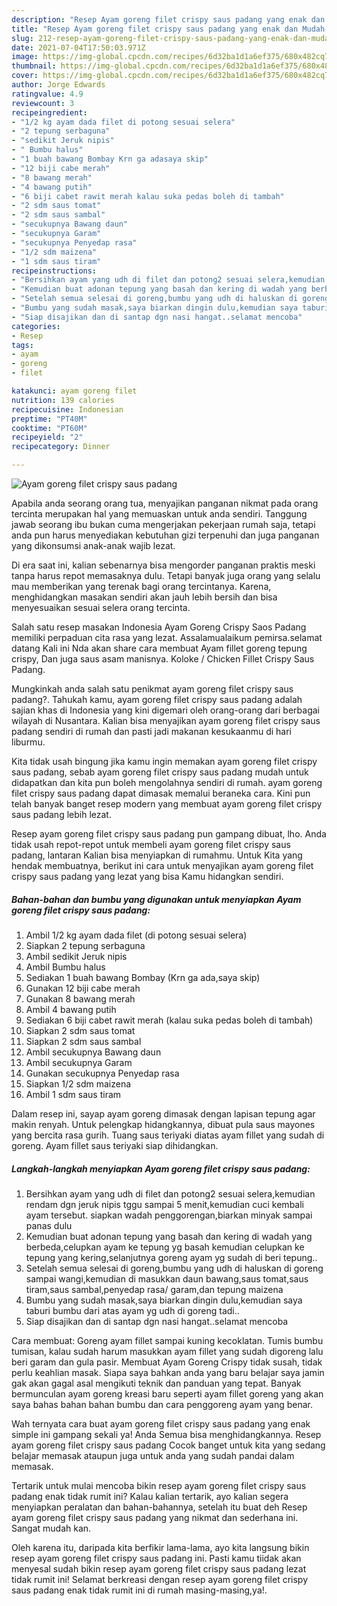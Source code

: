 ```yaml
---
description: "Resep Ayam goreng filet crispy saus padang yang enak dan Mudah Dibuat"
title: "Resep Ayam goreng filet crispy saus padang yang enak dan Mudah Dibuat"
slug: 212-resep-ayam-goreng-filet-crispy-saus-padang-yang-enak-dan-mudah-dibuat
date: 2021-07-04T17:50:03.971Z
image: https://img-global.cpcdn.com/recipes/6d32ba1d1a6ef375/680x482cq70/ayam-goreng-filet-crispy-saus-padang-foto-resep-utama.jpg
thumbnail: https://img-global.cpcdn.com/recipes/6d32ba1d1a6ef375/680x482cq70/ayam-goreng-filet-crispy-saus-padang-foto-resep-utama.jpg
cover: https://img-global.cpcdn.com/recipes/6d32ba1d1a6ef375/680x482cq70/ayam-goreng-filet-crispy-saus-padang-foto-resep-utama.jpg
author: Jorge Edwards
ratingvalue: 4.9
reviewcount: 3
recipeingredient:
- "1/2 kg ayam dada filet di potong sesuai selera"
- "2 tepung serbaguna"
- "sedikit Jeruk nipis"
- " Bumbu halus"
- "1 buah bawang Bombay Krn ga adasaya skip"
- "12 biji cabe merah"
- "8 bawang merah"
- "4 bawang putih"
- "6 biji cabet rawit merah kalau suka pedas boleh di tambah"
- "2 sdm saus tomat"
- "2 sdm saus sambal"
- "secukupnya Bawang daun"
- "secukupnya Garam"
- "secukupnya Penyedap rasa"
- "1/2 sdm maizena"
- "1 sdm saus tiram"
recipeinstructions:
- "Bersihkan ayam yang udh di filet dan potong2 sesuai selera,kemudian rendam dgn jeruk nipis tggu sampai 5 menit,kemudian cuci kembali ayam tersebut. siapkan wadah penggorengan,biarkan minyak sampai panas dulu"
- "Kemudian buat adonan tepung yang basah dan kering di wadah yang berbeda,celupkan ayam ke tepung yg basah kemudian celupkan ke tepung yang kering,selanjutnya goreng ayam yg sudah di beri tepung.."
- "Setelah semua selesai di goreng,bumbu yang udh di haluskan di goreng sampai wangi,kemudian di masukkan daun bawang,saus tomat,saus tiram,saus sambal,penyedap rasa/ garam,dan tepung maizena"
- "Bumbu yang sudah masak,saya biarkan dingin dulu,kemudian saya taburi bumbu dari atas ayam yg udh di goreng tadi.."
- "Siap disajikan dan di santap dgn nasi hangat..selamat mencoba"
categories:
- Resep
tags:
- ayam
- goreng
- filet

katakunci: ayam goreng filet 
nutrition: 139 calories
recipecuisine: Indonesian
preptime: "PT40M"
cooktime: "PT60M"
recipeyield: "2"
recipecategory: Dinner

---
```



![Ayam goreng filet crispy saus padang](https://img-global.cpcdn.com/recipes/6d32ba1d1a6ef375/680x482cq70/ayam-goreng-filet-crispy-saus-padang-foto-resep-utama.jpg)

Apabila anda seorang orang tua, menyajikan panganan nikmat pada orang tercinta merupakan hal yang memuaskan untuk anda sendiri. Tanggung jawab seorang ibu bukan cuma mengerjakan pekerjaan rumah saja, tetapi anda pun harus menyediakan kebutuhan gizi terpenuhi dan juga panganan yang dikonsumsi anak-anak wajib lezat.

Di era  saat ini, kalian sebenarnya bisa mengorder panganan praktis meski tanpa harus repot memasaknya dulu. Tetapi banyak juga orang yang selalu mau memberikan yang terenak bagi orang tercintanya. Karena, menghidangkan masakan sendiri akan jauh lebih bersih dan bisa menyesuaikan sesuai selera orang tercinta. 

Salah satu resep masakan Indonesia Ayam Goreng Crispy Saos Padang memiliki perpaduan cita rasa yang lezat. Assalamualaikum pemirsa.selamat datang Kali ini Nda akan share cara membuat Ayam fillet goreng tepung crispy, Dan juga saus asam manisnya. Koloke / Chicken Fillet Crispy Saus Padang.

Mungkinkah anda salah satu penikmat ayam goreng filet crispy saus padang?. Tahukah kamu, ayam goreng filet crispy saus padang adalah sajian khas di Indonesia yang kini digemari oleh orang-orang dari berbagai wilayah di Nusantara. Kalian bisa menyajikan ayam goreng filet crispy saus padang sendiri di rumah dan pasti jadi makanan kesukaanmu di hari liburmu.

Kita tidak usah bingung jika kamu ingin memakan ayam goreng filet crispy saus padang, sebab ayam goreng filet crispy saus padang mudah untuk didapatkan dan kita pun boleh mengolahnya sendiri di rumah. ayam goreng filet crispy saus padang dapat dimasak memalui beraneka cara. Kini pun telah banyak banget resep modern yang membuat ayam goreng filet crispy saus padang lebih lezat.

Resep ayam goreng filet crispy saus padang pun gampang dibuat, lho. Anda tidak usah repot-repot untuk membeli ayam goreng filet crispy saus padang, lantaran Kalian bisa menyiapkan di rumahmu. Untuk Kita yang hendak membuatnya, berikut ini cara untuk menyajikan ayam goreng filet crispy saus padang yang lezat yang bisa Kamu hidangkan sendiri.

<!--inarticleads1-->

##### Bahan-bahan dan bumbu yang digunakan untuk menyiapkan Ayam goreng filet crispy saus padang:

1. Ambil 1/2 kg ayam dada filet (di potong sesuai selera)
1. Siapkan 2 tepung serbaguna
1. Ambil sedikit Jeruk nipis
1. Ambil  Bumbu halus
1. Sediakan 1 buah bawang Bombay (Krn ga ada,saya skip)
1. Gunakan 12 biji cabe merah
1. Gunakan 8 bawang merah
1. Ambil 4 bawang putih
1. Sediakan 6 biji cabet rawit merah (kalau suka pedas boleh di tambah)
1. Siapkan 2 sdm saus tomat
1. Siapkan 2 sdm saus sambal
1. Ambil secukupnya Bawang daun
1. Ambil secukupnya Garam
1. Gunakan secukupnya Penyedap rasa
1. Siapkan 1/2 sdm maizena
1. Ambil 1 sdm saus tiram


Dalam resep ini, sayap ayam goreng dimasak dengan lapisan tepung agar makin renyah. Untuk pelengkap hidangkannya, dibuat pula saus mayones yang bercita rasa gurih. Tuang saus teriyaki diatas ayam fillet yang sudah di goreng. Ayam fillet saus teriyaki siap dihidangkan. 

<!--inarticleads2-->

##### Langkah-langkah menyiapkan Ayam goreng filet crispy saus padang:

1. Bersihkan ayam yang udh di filet dan potong2 sesuai selera,kemudian rendam dgn jeruk nipis tggu sampai 5 menit,kemudian cuci kembali ayam tersebut. siapkan wadah penggorengan,biarkan minyak sampai panas dulu
1. Kemudian buat adonan tepung yang basah dan kering di wadah yang berbeda,celupkan ayam ke tepung yg basah kemudian celupkan ke tepung yang kering,selanjutnya goreng ayam yg sudah di beri tepung..
1. Setelah semua selesai di goreng,bumbu yang udh di haluskan di goreng sampai wangi,kemudian di masukkan daun bawang,saus tomat,saus tiram,saus sambal,penyedap rasa/ garam,dan tepung maizena
1. Bumbu yang sudah masak,saya biarkan dingin dulu,kemudian saya taburi bumbu dari atas ayam yg udh di goreng tadi..
1. Siap disajikan dan di santap dgn nasi hangat..selamat mencoba


Cara membuat: Goreng ayam fillet sampai kuning kecoklatan. Tumis bumbu tumisan, kalau sudah harum masukkan ayam fillet yang sudah digoreng lalu beri garam dan gula pasir. Membuat Ayam Goreng Crispy tidak susah, tidak perlu keahlian masak. Siapa saya bahkan anda yang baru belajar saya jamin gak akan gagal asal mengikuti teknik dan panduan yang tepat. Banyak bermunculan ayam goreng kreasi baru seperti ayam fillet goreng yang akan saya bahas bahan bahan bumbu dan cara penggoreng ayam yang benar. 

Wah ternyata cara buat ayam goreng filet crispy saus padang yang enak simple ini gampang sekali ya! Anda Semua bisa menghidangkannya. Resep ayam goreng filet crispy saus padang Cocok banget untuk kita yang sedang belajar memasak ataupun juga untuk anda yang sudah pandai dalam memasak.

Tertarik untuk mulai mencoba bikin resep ayam goreng filet crispy saus padang enak tidak rumit ini? Kalau kalian tertarik, ayo kalian segera menyiapkan peralatan dan bahan-bahannya, setelah itu buat deh Resep ayam goreng filet crispy saus padang yang nikmat dan sederhana ini. Sangat mudah kan. 

Oleh karena itu, daripada kita berfikir lama-lama, ayo kita langsung bikin resep ayam goreng filet crispy saus padang ini. Pasti kamu tiidak akan menyesal sudah bikin resep ayam goreng filet crispy saus padang lezat tidak rumit ini! Selamat berkreasi dengan resep ayam goreng filet crispy saus padang enak tidak rumit ini di rumah masing-masing,ya!.

